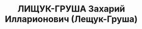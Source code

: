 ---
title: ЛИЩУК-ГРУША Захарий Илларионович (Лещук-Груша)
description: "1903 р. н., с. Галіївка Янушпільської вол. Житомирського пов. Волинської\
  \ губ. Українець, чл. КП(б)У, письменний, техсекретар райкому партії. Проживав у\
  \ с. Галіївка Янушпільського р-ну Житомирської обл. \n  Заарештований 23 жовтня\
  \ 1937 р. Обвинувачувався в причетності до к.-р. троцькістської організації. ВК\
  \ ВС СРСР від 25 грудня 1937 р. засуджений до ув'язнення у ВТТ на 10 років. \n \
  \ Реабілітований у 1958 р. Вдруге заарештований 15 червня 1950 р. Проживав у с.\
  \ Галіївка. Бригадир колгоспу. Обвинувачувався за ст. 54-7, 54-8, 54-11 КК УРСР.\
  \ За постановою ОН при МДБ СРСР від 4 жовтня 1950 р. висланий до Новосибірської\
  \ обл. на поселення. Реабілітований у 1989 р."
---